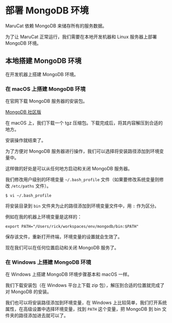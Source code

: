 # 部署 MongoDB 环境

MaruCat 依赖 MongoDB 来储存所有的服务数据。

为了让 MaruCat 正常运行，我们需要在本地开发机器和 Linux 服务器上部署 MongoDB 环境。

## 本地搭建 MongoDB 环境

在开发机器上搭建 MongoDB 环境。

### 在 macOS 上搭建 MongoDB 环境

在官网下载 MongoDB 服务器的安装包。

[MongoDB 社区版](https://www.mongodb.com/download-center?jmp=nav#community)

在 macOS 上，我们下载一个 tgz 压缩包。下载完成后，将其内容解压到合适的地方。

安装操作就结束了。

为了方便对 MongoDB 服务器进行操作，我们可以选择将安装路径添加到环境变量中。

这样做的好处是可以从任何地方启动和关闭 MongoDB 服务器。

我们修改用户级别的环境变量 `~/.bash_profile` 文件（如果要修改系统变量则修改 `/etc/paths` 文件）。

```
$ vi ~/.bash_profile
```

将安装目录到 `bin` 文件夹为止的路径添加到环境变量文件中，用 `:` 作为区分。

例如在我的机器上环境变量是这样的：

```shell
export PATH="/Users/rick/workspaces/env/mongodb/bin:$PATH"
```

保存该文件，重新打开终端，环境变量的设置就会生效了。

现在我们可以在任何位置启动和关闭 MongoDB 服务了。

### 在 Windows 上搭建 MongoDB 环境

在 Windows 上搭建 MongoDB 环境步骤基本和 macOS 一样。

我们下载安装包（在 Windows 平台上下载 zip 包），解压到合适的位置就完成了对 MongoDB 的安装。

我们也可以将安装路径添加到环境变量，在 Windows 上比较简单，我们打开系统属性，在高级设置中选择环境变量，找到 `PATH` 这个变量，把 MongoDB 到 bin 文件夹的路径添加进去就可以了。


